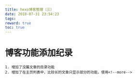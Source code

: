 ```yaml
---
title: hexo博客整理（三）
date: 2018-07-31 23:54:23
tags:
reward: true
toc: true
---
```


# 博客功能添加纪录

```
1. 增加了没篇文章的目录功能
2. 增加了在主页列表中，比较长的文章只显示部分的功能，使用<!--more-->
```

<!--more-->
